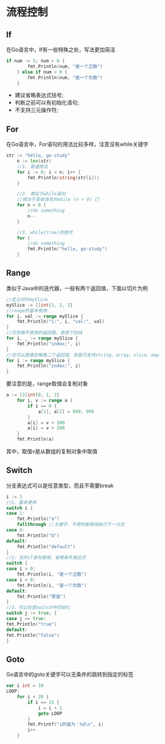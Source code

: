 # 流程控制

## If

在Go语言中，If有一些特殊之处，写法更加简洁

```go
if num := 5; num > 0 {
		fmt.Println(num, "是一个正数")
	} else if num < 0 {
		fmt.Println(num, "是一个负数")
	}
```
- 建议省略表达式括号;
- 判断之前可以有初始化语句;
- 不支持三元操作符;

## For

在Go语言中，For语句的用法比较多样，注意没有while关键字

```go
str := "hello, go-study"
	n := len(str)
	//1. 普通用法
	for i := 0; i < n; i++ {
		fmt.Println(string(str[i]))
	}

	//2. 类似于while语句
	//相当于其他语言的while (n > 0) {}
	for n > 0 {
		//do something
		n--
	}

	//3. while(true)的替代
	for {
		//do something
		fmt.Println("hello, go-study")
	}
```

## Range

类似于Java中的迭代器，一般有两个返回值，下面以切片为例

```go
//定义切片mySlice
mySlice := []int{1, 2, 3}
//range的基本使用
for i, val := range mySlice {
    fmt.Println("i:", i, "val:", val)
}
//可忽略不使用的返回值，使用下划线
for i, _ := range mySlice {
    fmt.Println("index:", i)
}
//也可以直接忽略第二个返回值，但是只支持string、array、slice、map
for i := range mySlice {
    fmt.Println("index:", i)
}
```
要注意的是，range取值会复制对象

```go
a := [3]int{0, 1, 2}
	for i, v := range a {
		if i == 0 {
			a[1], a[2] = 999, 999
		}
		a[i] = v + 100
		a[i] = v + 200
	}
	fmt.Println(a)
```
其中，取值v是从数组的复制对象中取值

## Switch

分支表达式可以是任意类型，而且不需要break

```go
i := 1
//1、基本使用
switch i {
case 1:
    fmt.Println("a")
    fallthrough //关键字，不用判断继续执行下一分支
case 0:
    fmt.Println("b")
default:
    fmt.Println("default")
}
//2、当作if语句使用，省略条件表达式
switch {
case i > 0:
    fmt.Println(i, "是一个正数")
case i < 0:
    fmt.Println(i, "是一个负数")
default:
    fmt.Println("零值")
}
//3、可以在是switch中初始化
switch j := true; {
case j == true:
fmt.Println("true")
default:
fmt.Println("false")
}
```

## Goto

Go语言中的goto关键字可以无条件的跳转到指定的标签

```go
var i int = 10
LOOP:
	for i < 20 {
		if i == 15 {
			i = i + 1
			goto LOOP
		}
		fmt.Printf("i的值为：%d\n", i)
		i++
	}
```